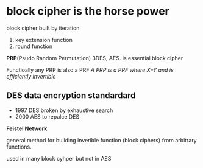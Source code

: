 # block cipher is the horse power

block cipher built by iteration

1. key extension function
2. round function

**PRP**(Psudo Random Permutation) 3DES, AES. is essential block cipher

Functioally any PRP is also a PRF *A PRP is a PRF where X=Y and is efficiently invertible*

## DES data encryption standardard
* 1997 DES broken by exhaustive search
* 2000 AES to repalce DES

**Feistel Network**

general method for building inverible function (block ciphers) from arbitrary functions.

used in many block cyhper but not in AES
